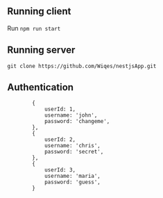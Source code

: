 
## Running client

Run `npm run start` 

## Running server

`git clone https://github.com/Wiqes/nestjsApp.git`


## Authentication

            {
                userId: 1,
                username: 'john',
                password: 'changeme',
            },
            {
                userId: 2,
                username: 'chris',
                password: 'secret',
            },
            {
                userId: 3,
                username: 'maria',
                password: 'guess',
            }
